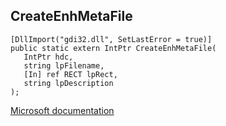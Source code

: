 ## CreateEnhMetaFile

```
[DllImport("gdi32.dll", SetLastError = true)]
public static extern IntPtr CreateEnhMetaFile(
   IntPtr hdc,
   string lpFilename,
   [In] ref RECT lpRect,
   string lpDescription
);
```

[Microsoft documentation](TODO)
